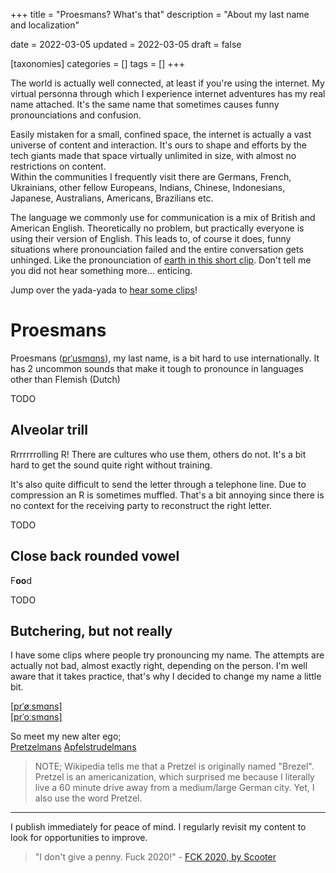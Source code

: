 +++
title = "Proesmans? What's that"
description = "About my last name and localization"

date = 2022-03-05
updated = 2022-03-05
draft = false

[taxonomies]
categories = []
tags = []
+++

The world is actually well connected, at least if you're using the internet. My virtual personna through which I experience internet adventures has my real name attached. It's the same name that sometimes causes funny pronounciations and confusion.
<!-- more -->
Easily mistaken for a small, confined space, the internet is actually a vast universe of content and interaction. It's ours to shape and efforts by the tech giants made that space virtually unlimited in size, with almost no restrictions on content.  
Within the communities I frequently visit there are Germans, French, Ukrainians, other fellow Europeans, Indians, Chinese, Indonesians, Japanese, Australians, Americans, Brazilians etc.

The language we commonly use for communication is a mix of British and American English. Theoretically no problem, but practically everyone is using their version of English. This leads to, of course it does, funny situations where pronounciation failed and the entire conversation gets unhinged. Like the pronounciation of [earth in this short clip](https://www.youtube.com/watch?v=CFO0mrAwEbM). Don't tell me you did not hear something more... enticing.

Jump over the yada-yada to [hear some clips](#butchering-but-not-really)!

# Proesmans

Proesmans ([prˈusmɑns](http://ipa-reader.xyz/?text=pr%CB%88usm%C9%91ns&voice=Ruben)), my last name, is a bit hard to use internationally. It has 2 uncommon sounds that make it tough to pronounce in languages other than Flemish (Dutch)

TODO

## Alveolar trill

Rrrrrrrolling R! There are cultures who use them, others do not. It's a bit hard to get the sound quite right without training.

It's also quite difficult to send the letter through a telephone line. Due to compression an R is sometimes muffled. That's a bit annoying since there is no context for the receiving party to reconstruct the right letter.

TODO

## Close back rounded vowel

F**oo**d

TODO

## Butchering, but not really

I have some clips where people try pronouncing my name. The attempts are actually not bad, almost exactly right, depending on the person. I'm well aware that it takes practice, that's why I decided to change my name a little bit. 

[[prˈøːsmɑns]](https://www.youtube.com/clip/Ugkxalh1Ka_ux8dAdnUhM2m1cM0FFCfIyyvP)  
[[prˈoːsmɑns]](https://youtube.com/clip/Ugkx-GcjEpBOo60DXz81I5UyppOddNEzaNkW)

So meet my new alter ego;  
[Pretzelmans](https://youtube.com/clip/Ugkx9GXUpdf7zJl7xm9CG7fvUMarfKSRftbX)
[Apfelstrudelmans](https://youtube.com/clip/UgkxMeKLuuNHerDvXFkGfSogplDUAuCCVdJA)

> NOTE; Wikipedia tells me that a Pretzel is originally named "Brezel". Pretzel is an americanization, which surprised me because I literally live a 60 minute drive away from a medium/large German city. Yet, I also use the word Pretzel.

---
I publish immediately for peace of mind. I regularly revisit my content to look for opportunities to improve.

> "I don't give a penny. Fuck 2020!" - [FCK 2020, by Scooter](https://www.youtube.com/watch?v=zu3k2PJumfI)